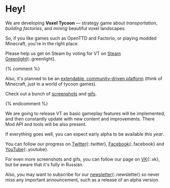# Hey!

We are developing **Voxel Tycoon** — strategy game about *transportation*, *building&nbsp;factories*, and *mining* beautiful voxel landscapes.

So, if you like games such as OpenTTD and Factorio, or playing modded Minecraft, you're in the right place.

Please help us get on Steam by voting for VT on [Steam Greenlight](/greenlight){:.greenlight}.

{% comment %}

Also, it's planned to be an [extendable, community-driven platform](#mod-api) (think of Minecraft, just in a world of tycoon games).

Check out a bunch of [screenshots](#screenshots) and [gifs](#gifs).

{% endcomment %}

We are going to release VT as basic gameplay features will be implemented, and then constantly update with new content and improvements. There Mod API and tools will be also present.

If everything goes well, you can expect early alpha to be available *this year*.

You can follow our progress on [Twitter](//twitter.com/VoxelTycoon){:.twitter}, [Facebook](//facebook.com/VoxelTycoon){:.facebook} and [YouTube](//www.youtube.com/channel/UCXJT6wEmzWD-g-J_FUhJMFw){:.youtube}.

For even more screenshots and gifs, you can follow our page on [VK](//vk.com/VoxelTycoon){:.vk}, but be aware that it's fully in Russian.

Also, you may want to subscribe for our [newsletter]({{site.newsletter_url}}){:.newsletter} so never miss any important announcement, such as a release of an alpha version.
